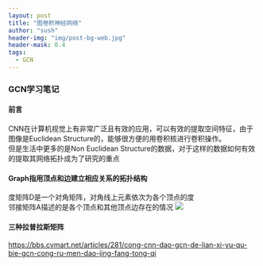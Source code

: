 ```yaml
---
layout: post
title: "图卷积神经网络"
author: "sush"
header-img: "img/post-bg-web.jpg"
header-mask: 0.4
tags:
  - GCN
---
```

### **GCN学习笔记**
#### **前言** ####
CNN在计算机视觉上有非常广泛且有效的应用，可以有效的提取空间特征，由于图像是Euclidean Structure的，能够很方便的用卷积核进行卷积操作。  
但是生活中更多的是Non Euclidean Structure的数据，对于这样的数据如何有效的提取其网络拓扑成为了研究的重点

#### Graph指用顶点和边建立相应关系的拓扑结构 ####
度矩阵D是一个对角矩阵，对角线上元素依次为各个顶点的度  
邻接矩阵A描述的是各个顶点和其他顶点边存在的情况
<img src="blog/img/in-post/laplacian_matrix.png">

#### 三种拉普拉斯矩阵 ####

https://bbs.cvmart.net/articles/281/cong-cnn-dao-gcn-de-lian-xi-yu-qu-bie-gcn-cong-ru-men-dao-jing-fang-tong-qi
